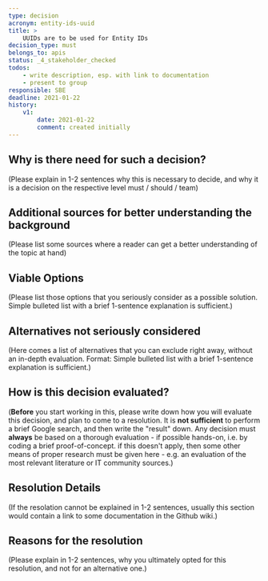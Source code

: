 ```yaml
---
type: decision
acronym: entity-ids-uuid
title: >
    UUIDs are to be used for Entity IDs
decision_type: must
belongs_to: apis
status: _4_stakeholder_checked
todos:
    - write description, esp. with link to documentation
    - present to group
responsible: SBE
deadline: 2021-01-22
history:
    v1:
        date: 2021-01-22
        comment: created initially
---
```


## Why is there need for such a decision?

(Please explain in 1-2 sentences why this is necessary to decide, and why it is a decision on the respective level
must / should / team)

## Additional sources for better understanding the background

(Please list some sources where a reader can get a better understanding of the topic at hand)


## Viable Options

(Please list those options that you seriously consider as a possible solution. Simple bulleted list with a brief 
1-sentence explanation is sufficient.)


## Alternatives not seriously considered

(Here comes a list of alternatives that you can exclude right away, without an in-depth evaluation. Format: 
Simple bulleted list with a brief 1-sentence explanation is sufficient.)



## How is this decision evaluated?

(**Before** you start working in this, please write down how you will evaluate this decision, and plan to 
come to a resolution. 
It is  **not sufficient** to perform a brief Google search, and then write  the "result" down. Any decision must
**always** be based on a thorough evaluation - if possible hands-on, i.e. by coding a brief proof-of-concept.
if this doesn't apply, then some other means of proper research must be given here - e.g. an evaluation of 
the most relevant literature or IT community sources.) 

 
## Resolution Details

(If the resolation cannot be explained in 1-2 sentences, usually this section would contain a link to some
documentation in the Github wiki.)


## Reasons for the resolution

(Please explain in 1-2 sentences, why you ultimately opted for this resolution, and not for an alternative one.)

